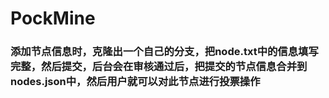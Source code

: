 # PockMine
### 添加节点信息时，克隆出一个自己的分支，把node.txt中的信息填写完整，然后提交，后台会在审核通过后，把提交的节点信息合并到nodes.json中，然后用户就可以对此节点进行投票操作

